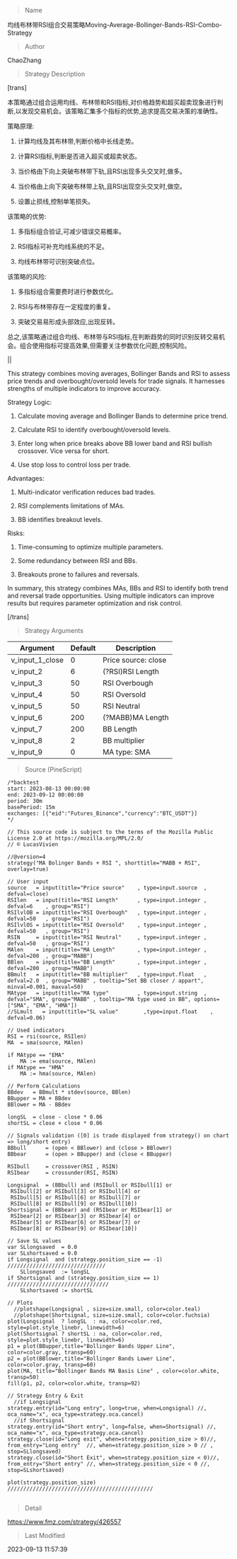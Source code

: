 
> Name

均线布林带RSI组合交易策略Moving-Average-Bollinger-Bands-RSI-Combo-Strategy

> Author

ChaoZhang

> Strategy Description

[trans]

本策略通过组合运用均线、布林带和RSI指标,对价格趋势和超买超卖现象进行判断,以发现交易机会。该策略汇集多个指标的优势,追求提高交易决策的准确性。

策略原理:

1. 计算均线及其布林带,判断价格中长线走势。

2. 计算RSI指标,判断是否进入超买或超卖状态。

3. 当价格由下向上突破布林带下轨,且RSI出现多头交叉时,做多。

4. 当价格由上向下突破布林带上轨,且RSI出现空头交叉时,做空。

5. 设置止损线,控制单笔损失。

该策略的优势:

1. 多指标组合验证,可减少错误交易概率。

2. RSI指标可补充均线系统的不足。

3. 均线布林带可识别突破点位。

该策略的风险:

1. 多指标组合需要费时进行参数优化。

2. RSI与布林带存在一定程度的重复。

3. 突破交易易形成头部效应,出现反转。

总之,该策略通过组合均线、布林带与RSI指标,在判断趋势的同时识别反转交易机会。组合使用指标可提高效果,但需要关注参数优化问题,控制风险。

||

This strategy combines moving averages, Bollinger Bands and RSI to assess price trends and overbought/oversold levels for trade signals. It harnesses strengths of multiple indicators to improve accuracy.

Strategy Logic:

1. Calculate moving average and Bollinger Bands to determine price trend.

2. Calculate RSI to identify overbought/oversold levels.

3. Enter long when price breaks above BB lower band and RSI bullish crossover. Vice versa for short.

4. Use stop loss to control loss per trade.

Advantages:

1. Multi-indicator verification reduces bad trades.

2. RSI complements limitations of MAs. 

3. BB identifies breakout levels.

Risks:

1. Time-consuming to optimize multiple parameters.

2. Some redundancy between RSI and BBs.

3. Breakouts prone to failures and reversals. 

In summary, this strategy combines MAs, BBs and RSI to identify both trend and reversal trade opportunities. Using multiple indicators can improve results but requires parameter optimization and risk control.

[/trans]

> Strategy Arguments



|Argument|Default|Description|
|----|----|----|
|v_input_1_close|0|Price source: close|high|low|open|hl2|hlc3|hlcc4|ohlc4|
|v_input_2|6|(?RSI)RSI Length|
|v_input_3|50|RSI Overbough|
|v_input_4|50|RSI Oversold|
|v_input_5|50|RSI Neutral|
|v_input_6|200|(?MABB)MA Length|
|v_input_7|200|BB Length|
|v_input_8|2|BB multiplier|
|v_input_9|0|MA type: SMA|EMA|HMA|


> Source (PineScript)

``` pinescript
/*backtest
start: 2023-08-13 00:00:00
end: 2023-09-12 00:00:00
period: 30m
basePeriod: 15m
exchanges: [{"eid":"Futures_Binance","currency":"BTC_USDT"}]
*/

// This source code is subject to the terms of the Mozilla Public License 2.0 at https://mozilla.org/MPL/2.0/
// © LucasVivien

//@version=4
strategy("MA Bolinger Bands + RSI ", shorttitle="MABB + RSI", overlay=true)

// User input
source   = input(title="Price source"    , type=input.source  , defval=close)
RSIlen   = input(title="RSI Length"      , type=input.integer , defval=6    , group="RSI") 
RSIlvlOB = input(title="RSI Overbough"   , type=input.integer , defval=50   , group="RSI")
RSIlvlOS = input(title="RSI Oversold"    , type=input.integer , defval=50   , group="RSI")
RSIN     = input(title="RSI Neutral"     , type=input.integer , defval=50   , group="RSI")
MAlen    = input(title="MA Length"       , type=input.integer , defval=200  , group="MABB")
BBlen    = input(title="BB Length"       , type=input.integer , defval=200  , group="MABB")
BBmult   = input(title="BB multiplier"   , type=input.float   , defval=2.0  , group="MABB" , tooltip="Set BB closer / appart", minval=0.001, maxval=50)
MAtype   = input(title="MA type"         , type=input.string  , defval="SMA", group="MABB" , tooltip="MA type used in BB", options=["SMA", "EMA", "HMA"])
//SLmult   = input(title="SL value"        ,type=input.float    , defval=0.06)

// Used indicators 
RSI = rsi(source, RSIlen)
MA  = sma(source, MAlen)

if MAtype == "EMA"
    MA := ema(source, MAlen)
if MAtype == "HMA"
    MA := hma(source, MAlen)

// Perform Calculations
BBdev   = BBmult * stdev(source, BBlen)
BBupper = MA + BBdev
BBlower = MA - BBdev

longSL  = close - close * 0.06
shortSL = close + close * 0.06

// Signals validation ([0] is trade displayed from strategy() on chart => long/short entry)
BBbull      = (open < BBlower) and (close > BBlower)
BBbear      = (open > BBupper) and (close < BBupper)

RSIbull     = crossover(RSI , RSIN)
RSIbear     = crossunder(RSI, RSIN)

Longsignal  = (BBbull) and (RSIbull or RSIbull[1] or
 RSIbull[2] or RSIbull[3] or RSIbull[4] or 
 RSIbull[5] or RSIbull[6] or RSIbull[7] or 
 RSIbull[8] or RSIbull[9] or RSIbull[10])
Shortsignal = (BBbear) and (RSIbear or RSIbear[1] or 
 RSIbear[2] or RSIbear[3] or RSIbear[4] or 
 RSIbear[5] or RSIbear[6] or RSIbear[7] or 
 RSIbear[8] or RSIbear[9] or RSIbear[10])

// Save SL values
var SLlongsaved  = 0.0 
var SLshortsaved = 0.0 
if Longsignal  and (strategy.position_size == -1) ///////////////////////////////
    SLlongsaved  := longSL 
if Shortsignal and (strategy.position_size == 1)  ////////////////////////////////
    SLshortsaved := shortSL

// Plots
  //plotshape(Longsignal , size=size.small, color=color.teal)
  //plotshape(Shortsignal, size=size.small, color=color.fuchsia)
plot(Longsignal  ? longSL  : na, color=color.red, style=plot.style_linebr, linewidth=6)
plot(Shortsignal ? shortSL : na, color=color.red, style=plot.style_linebr, linewidth=6)
p1 = plot(BBupper,title="Bollinger Bands Upper Line", color=color.gray, transp=60)
p2 = plot(BBlower,title="Bollinger Bands Lower Line", color=color.gray, transp=60)
plot(MA, title="Bollinger Bands MA Basis Line" , color=color.white, transp=50)
fill(p1, p2, color=color.white, transp=92)

// Strategy Entry & Exit
  //if Longsignal
strategy.entry(id="Long entry", long=true, when=Longsignal) //, oca_name="x", oca_type=strategy.oca.cancel)
  //if Shortsignal
strategy.entry(id="Short entry", long=false, when=Shortsignal) //, oca_name="x", oca_type=strategy.oca.cancel)
strategy.close(id="Long exit", when=strategy.position_size > 0)//, from_entry="Long entry"  //, when=strategy.position_size > 0 // , stop=SLlongsaved)
strategy.close(id="Short Exit", when=strategy.position_size < 0)//, from_entry="Short entry" //, when=strategy.position_size < 0 //, stop=SLshortsaved)

plot(strategy.position_size) //////////////////////////////////////////////


```

> Detail

https://www.fmz.com/strategy/426557

> Last Modified

2023-09-13 11:57:39

